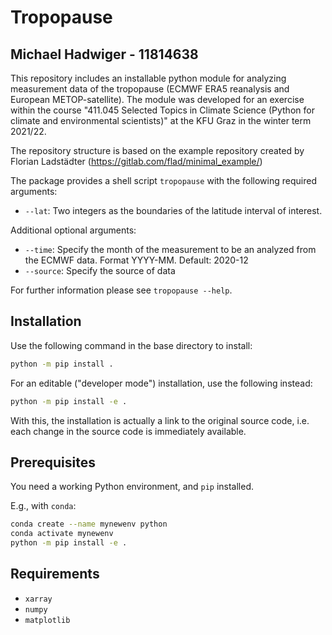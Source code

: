 # Tropopause

## Michael Hadwiger - 11814638

This repository includes an installable python module for analyzing measurement 
data of the tropopause (ECMWF ERA5 reanalysis and European METOP-satellite). 
The module was developed for an exercise within the course
"411.045 Selected Topics in Climate Science (Python for climate and environmental 
scientists)" at the KFU Graz in the winter term 2021/22.

The repository structure is based on the example repository created by Florian 
Ladstädter (https://gitlab.com/flad/minimal_example/)

The package provides a shell script `tropopause` with the following required arguments:
- `--lat`: Two integers as the boundaries of the latitude interval of interest.

Additional optional arguments:
- `--time`: Specify the month of the measurement to be an analyzed from the ECMWF data. Format YYYY-MM. Default: 2020-12
- `--source`: Specify the source of data

For further information please see `tropopause --help`. 

## Installation

Use the following command in the base directory to install:

```bash
python -m pip install .
```

For an editable ("developer mode") installation, use the following
instead:

```bash
python -m pip install -e .
```

With this, the installation is actually a link to the original source code,
i.e. each change in the source code is immediately available.

## Prerequisites

You need a working Python environment, and `pip` installed.

E.g., with `conda`:

```bash
conda create --name mynewenv python
conda activate mynewenv
python -m pip install -e .
```

## Requirements
- `xarray`
- `numpy`
- `matplotlib`
